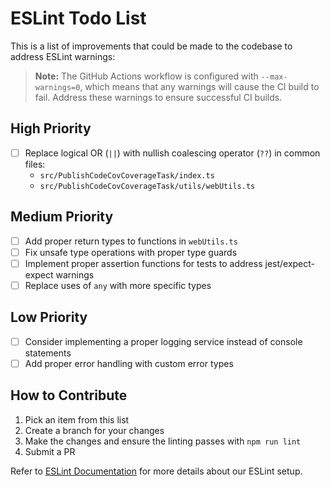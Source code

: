 # ESLint Todo List

This is a list of improvements that could be made to the codebase to address ESLint warnings:

> **Note:** The GitHub Actions workflow is configured with `--max-warnings=0`, which means that any warnings will cause the CI build to fail. Address these warnings to ensure successful CI builds.

## High Priority

- [ ] Replace logical OR (`||`) with nullish coalescing operator (`??`) in common files:
  - `src/PublishCodeCovCoverageTask/index.ts`
  - `src/PublishCodeCovCoverageTask/utils/webUtils.ts`

## Medium Priority

- [ ] Add proper return types to functions in `webUtils.ts`
- [ ] Fix unsafe type operations with proper type guards
- [ ] Implement proper assertion functions for tests to address jest/expect-expect warnings
- [ ] Replace uses of `any` with more specific types

## Low Priority

- [ ] Consider implementing a proper logging service instead of console statements
- [ ] Add proper error handling with custom error types

## How to Contribute

1. Pick an item from this list
2. Create a branch for your changes
3. Make the changes and ensure the linting passes with `npm run lint`
4. Submit a PR

Refer to [ESLint Documentation](docs/eslint.md) for more details about our ESLint setup.
